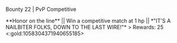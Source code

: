 Bounty 22 \| PvP Competitive

\*\*Honor on the line\*\* \|\| Win a competitive match at 1 hp \|\|
\*\"IT\'S A NAILBITER FOLKS, DOWN TO THE LAST WIRE!\"\* \> Rewards: 25
\<:gold:1058304371940655185\>

